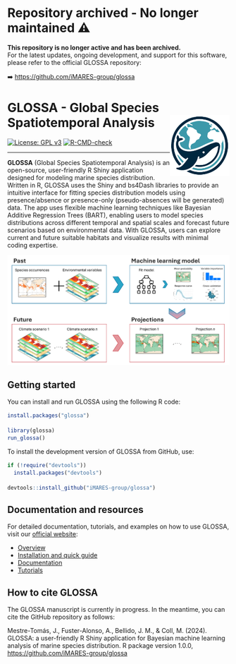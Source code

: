 # Repository archived - No longer maintained :warning:

**This repository is no longer active and has been archived.**  
For the latest updates, ongoing development, and support for this software, please refer to the official GLOSSA repository:

:arrow_right: https://github.com/iMARES-group/glossa

<!-- README.md is generated from README.Rmd. Please edit that file -->

# GLOSSA - Global Species Spatiotemporal Analysis <a href="https://iMARES-group.github.io/glossa/"><img src="inst/app/www/logo_glossa.png" align="right" height="138" /></a>

<!-- badges: start -->
[![License: GPL
v3](https://img.shields.io/badge/License-GPL%20v3-blue.svg)](https://www.gnu.org/licenses/gpl-3.0)
[![R-CMD-check](https://github.com/iMARES-group/glossa/actions/workflows/R-CMD-check.yaml/badge.svg)](https://github.com/iMARES-group/glossa/actions/workflows/R-CMD-check.yaml)
<!-- badges: end -->

------------------------------------------------------------------------

**GLOSSA** (Global Species Spatiotemporal Analysis) is an open-source,
user-friendly R Shiny application designed for modeling marine species
distribution. Written in R, GLOSSA uses the Shiny and bs4Dash libraries
to provide an intuitive interface for fitting species distribution
models using presence/absence or presence-only (pseudo-absences will be
generated) data. The app uses flexible machine learning techniques like
Bayesian Additive Regression Trees (BART), enabling users to model
species distributions across different temporal and spatial scales and
forecast future scenarios based on environmental data. With GLOSSA,
users can explore current and future suitable habitats and visualize
results with minimal coding expertise.

![](https://github.com/iMARES-group/glossa/blob/main/inst/app/www/img/glossa_short_flowchart.png)

## Getting started

You can install and run GLOSSA using the following R code:

``` r
install.packages("glossa")

library(glossa)
run_glossa()
```

To install the development version of GLOSSA from GitHub, use:

``` r
if (!require("devtools")) 
  install.packages("devtools")

devtools::install_github("iMARES-group/glossa")
```

## Documentation and resources

For detailed documentation, tutorials, and examples on how to use
GLOSSA, visit our [official
website](https://iMARES-group.github.io/glossa/):

- [Overview](https://iMARES-group.github.io/glossa/)
- [Installation and quick
  guide](https://iMARES-group.github.io/glossa/get_started.html)
- [Documentation](https://iMARES-group.github.io/pages/documentation/)
- [Tutorials](https://iMARES-group.github.io/glossa/pages/tutorials_examples/)

## How to cite GLOSSA

The GLOSSA manuscript is currently in progress. In the meantime, you can
cite the GitHub repository as follows:

Mestre-Tomás, J., Fuster-Alonso, A., Bellido, J. M., & Coll, M. (2024).
GLOSSA: a user-friendly R Shiny application for Bayesian machine
learning analysis of marine species distribution. R package version
1.0.0, <https://github.com/iMARES-group/glossa>
